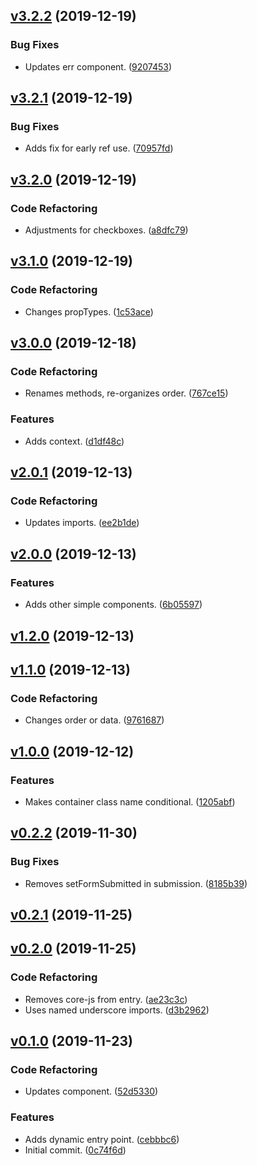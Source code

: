 <a name="v3.2.2"></a>
## [v3.2.2](https://github.com/alexseitsinger/react-simple-form/compare/v3.2.1...v3.2.2) (2019-12-19)

### Bug Fixes
- Updates err component. ([9207453](https://github.com/alexseitsinger/react-simple-form/commit/9207453398b602bfd564bd438ef1d023958f98b8))


<a name="v3.2.1"></a>
## [v3.2.1](https://github.com/alexseitsinger/react-simple-form/compare/v3.2.0...v3.2.1) (2019-12-19)

### Bug Fixes
- Adds fix for early ref use. ([70957fd](https://github.com/alexseitsinger/react-simple-form/commit/70957fd07620b0d3cc6bcb4818da262cfeb6d69c))


<a name="v3.2.0"></a>
## [v3.2.0](https://github.com/alexseitsinger/react-simple-form/compare/v3.1.0...v3.2.0) (2019-12-19)

### Code Refactoring
- Adjustments for checkboxes. ([a8dfc79](https://github.com/alexseitsinger/react-simple-form/commit/a8dfc797556f3b815d6c54db370cf2d739afe965))


<a name="v3.1.0"></a>
## [v3.1.0](https://github.com/alexseitsinger/react-simple-form/compare/v3.0.0...v3.1.0) (2019-12-19)

### Code Refactoring
- Changes propTypes. ([1c53ace](https://github.com/alexseitsinger/react-simple-form/commit/1c53ace4989b8c88e9da543ea76ad7e1fc61c796))


<a name="v3.0.0"></a>
## [v3.0.0](https://github.com/alexseitsinger/react-simple-form/compare/v2.0.1...v3.0.0) (2019-12-18)

### Code Refactoring
- Renames methods, re-organizes order. ([767ce15](https://github.com/alexseitsinger/react-simple-form/commit/767ce159bcaa7ad5584da79e240ce23a74181822))

### Features
- Adds context. ([d1df48c](https://github.com/alexseitsinger/react-simple-form/commit/d1df48ce5783c53eeca4f3e5d6e747fc49ee7d66))


<a name="v2.0.1"></a>
## [v2.0.1](https://github.com/alexseitsinger/react-simple-form/compare/v2.0.0...v2.0.1) (2019-12-13)

### Code Refactoring
- Updates imports. ([ee2b1de](https://github.com/alexseitsinger/react-simple-form/commit/ee2b1deb50664edf2f45cdea2fd6cbf49e4dd0bd))


<a name="v2.0.0"></a>
## [v2.0.0](https://github.com/alexseitsinger/react-simple-form/compare/v1.2.0...v2.0.0) (2019-12-13)

### Features
- Adds other simple components. ([6b05597](https://github.com/alexseitsinger/react-simple-form/commit/6b05597a9b27288b53bea79bd355dfe123f311cf))


<a name="v1.2.0"></a>
## [v1.2.0](https://github.com/alexseitsinger/react-simple-form/compare/v1.1.0...v1.2.0) (2019-12-13)


<a name="v1.1.0"></a>
## [v1.1.0](https://github.com/alexseitsinger/react-simple-form/compare/v1.0.0...v1.1.0) (2019-12-13)

### Code Refactoring
- Changes order or data. ([9761687](https://github.com/alexseitsinger/react-simple-form/commit/976168795d2ccc558090a1646e07a3247bab46e9))


<a name="v1.0.0"></a>
## [v1.0.0](https://github.com/alexseitsinger/react-simple-form/compare/v0.2.2...v1.0.0) (2019-12-12)

### Features
- Makes container class name conditional. ([1205abf](https://github.com/alexseitsinger/react-simple-form/commit/1205abf3b405c6f7345f5e00a261782c4916d2c8))


<a name="v0.2.2"></a>
## [v0.2.2](https://github.com/alexseitsinger/react-simple-form/compare/v0.2.1...v0.2.2) (2019-11-30)

### Bug Fixes
- Removes setFormSubmitted in submission. ([8185b39](https://github.com/alexseitsinger/react-simple-form/commit/8185b3979f6c5cc4b2b00c7ea176176c54a8506b))


<a name="v0.2.1"></a>
## [v0.2.1](https://github.com/alexseitsinger/react-simple-form/compare/v0.2.0...v0.2.1) (2019-11-25)


<a name="v0.2.0"></a>
## [v0.2.0](https://github.com/alexseitsinger/react-simple-form/compare/v0.1.0...v0.2.0) (2019-11-25)

### Code Refactoring
- Removes core-js from entry. ([ae23c3c](https://github.com/alexseitsinger/react-simple-form/commit/ae23c3cef0cef51f2cb45ca3cb40733b19a30607))
- Uses named underscore imports. ([d3b2962](https://github.com/alexseitsinger/react-simple-form/commit/d3b296283cc83dbdf5a99d4f4b1feb09f1f6a18f))


<a name="v0.1.0"></a>
## [v0.1.0](https://github.com/alexseitsinger/react-simple-form/compare/0c74f6d431803b5744606d26c6a638aec626affd...v0.1.0) (2019-11-23)

### Code Refactoring
- Updates component. ([52d5330](https://github.com/alexseitsinger/react-simple-form/commit/52d5330bfac27ebe376a0e905e026e0ff93437d9))

### Features
- Adds dynamic entry point. ([cebbbc6](https://github.com/alexseitsinger/react-simple-form/commit/cebbbc6269e8d01d6b036dd1b7286e200986c411))
- Initial commit. ([0c74f6d](https://github.com/alexseitsinger/react-simple-form/commit/0c74f6d431803b5744606d26c6a638aec626affd))


